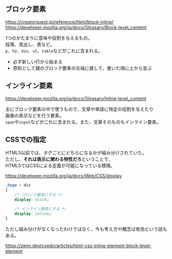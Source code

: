 ## ブロック要素
<https://creatorquest.jp/reference/html/block-inline/>  
<https://developer.mozilla.org/ja/docs/Glossary/Block-level_content>

1つのかたまりに意味や役割を与えるもの。  
段落、見出し、表など。    
`p`、`h2`、`div`、`ul`、`table`などがこれに含まれる。

* 必ず新しい行から始まる
* 原則として親のブロック要素の左端に接して、書いた順に上から並ぶ

## インライン要素
<https://developer.mozilla.org/ja/docs/Glossary/Inline-level_content>

主にブロック要素の中で使うもので、文章や単語に特定の役割を与えたり  
画像の表示などを行う要素。  
`span`や`input`などがこれに含まれる。また、文章そのものもインライン要素。

## CSSでの指定
HTML5以前では、タグごとにどちらになるかが組み分けされていた。  
ただし、**それは表示に関わる特性だろ**ということで、  
HTML5ではCSSによる定義が可能になっている模様。

<https://developer.mozilla.org/ja/docs/Web/CSS/display>
```css
.hoge > div
{
	/* ブロック要素にする */
	display: block;

	/* インライン要素にする */
	display: inline;
}
```

ただし組み分けがなくなったわけではなく、今も考え方や概念は有効という話もある。

<https://zenn.dev/coedo/articles/html-css-inline-element-block-level-element>